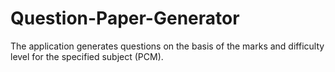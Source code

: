# Question-Paper-Generator
The application generates questions on the basis of the marks and difficulty level for the specified subject (PCM).
